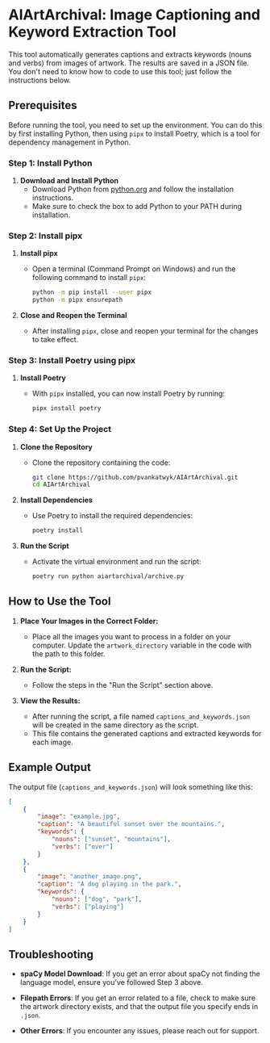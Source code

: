 
# AIArtArchival: Image Captioning and Keyword Extraction Tool

This tool automatically generates captions and extracts keywords (nouns and verbs) from  images of artwork. The results are saved in a JSON file. You don't need to know how to code to use this tool; just follow the instructions below.

## Prerequisites

Before running the tool, you need to set up the environment. You can do this by first installing Python, then using `pipx` to install Poetry, which is a tool for dependency management in Python.

### Step 1: Install Python

1. **Download and Install Python**
   - Download Python from [python.org](https://www.python.org/downloads/) and follow the installation instructions.
   - Make sure to check the box to add Python to your PATH during installation.

### Step 2: Install pipx

1. **Install pipx**
   - Open a terminal (Command Prompt on Windows) and run the following command to install `pipx`:

     ```bash
     python -m pip install --user pipx
     python -m pipx ensurepath
     ```

2. **Close and Reopen the Terminal**
   - After installing `pipx`, close and reopen your terminal for the changes to take effect.

### Step 3: Install Poetry using pipx

1. **Install Poetry**
   - With `pipx` installed, you can now install Poetry by running:

     ```bash
     pipx install poetry
     ```

### Step 4: Set Up the Project

1. **Clone the Repository**
   - Clone the repository containing the code:

     ```bash
     git clone https://github.com/pvankatwyk/AIArtArchival.git
     cd AIArtArchival
     ```

2. **Install Dependencies**
   - Use Poetry to install the required dependencies:

     ```bash
     poetry install
     ```

3. **Run the Script**
   - Activate the virtual environment and run the script:

     ```bash
     poetry run python aiartarchival/archive.py
     ```

## How to Use the Tool

1. **Place Your Images in the Correct Folder:**
   - Place all the images you want to process in a folder on your computer. Update the `artwork_directory` variable in the code with the path to this folder.

2. **Run the Script:**
   - Follow the steps in the "Run the Script" section above.

3. **View the Results:**
   - After running the script, a file named `captions_and_keywords.json` will be created in the same directory as the script.
   - This file contains the generated captions and extracted keywords for each image.

## Example Output

The output file (`captions_and_keywords.json`) will look something like this:

```json
[
    {
        "image": "example.jpg",
        "caption": "A beautiful sunset over the mountains.",
        "keywords": {
            "nouns": ["sunset", "mountains"],
            "verbs": ["over"]
        }
    },
    {
        "image": "another_image.png",
        "caption": "A dog playing in the park.",
        "keywords": {
            "nouns": ["dog", "park"],
            "verbs": ["playing"]
        }
    }
]
```

## Troubleshooting

- **spaCy Model Download**: If you get an error about spaCy not finding the language model, ensure you've followed Step 3 above.
  
- **Filepath Errors**: If you get an error related to a file, check to make sure the artwork directory exists, and that the output file you specify ends in `.json`.

- **Other Errors**: If you encounter any issues, please reach out for support.
